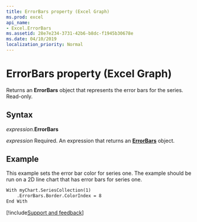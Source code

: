 ```yaml
---
title: ErrorBars property (Excel Graph)
ms.prod: excel
api_name:
- Excel.ErrorBars
ms.assetid: 28e7e234-3731-42b6-b8dc-f1945b30678e
ms.date: 04/10/2019
localization_priority: Normal
---
```



# ErrorBars property (Excel Graph)

Returns an **ErrorBars** object that represents the error bars for the series. Read-only.

## Syntax

_expression_.**ErrorBars**

_expression_ Required. An expression that returns an **[ErrorBars](Excel.ErrorBars-graph-object.md)** object.

## Example

This example sets the error bar color for series one. The example should be run on a 2D line chart that has error bars for series one.

```vb
With myChart.SeriesCollection(1)
    .ErrorBars.Border.ColorIndex = 8
End With
```

[!include[Support and feedback](~/includes/feedback-boilerplate.md)]